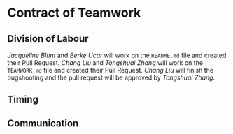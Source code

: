 # Contract of Teamwork
## Division of Labour
_Jacqueline Blunt_ and _Berke Ucar_ will work on the `README.md` file and created their Pull Request.
_Chang Liu_ and _Tongshuai Zhang_ will work on the `TEAMWORK.md` file and created their Pull Request.
_Chang Liu_ will finish the bugshooting and the pull request will be approved by _Tongshuai Zhang_.
## Timing
## Communication
